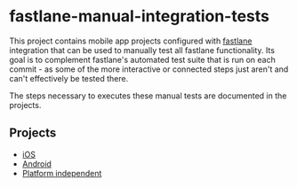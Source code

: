 # fastlane-manual-integration-tests

This project contains mobile app projects configured with [fastlane](https://fastlane.tools) integration that can be used to manually test all fastlane functionality. Its goal is to complement fastlane's automated test suite that is run on each commit - as some of the more interactive or connected steps just aren't and can't effectively be tested there.

The steps necessary to executes these manual tests are documented in the projects.

## Projects

- [iOS](ios/)
- [Android](android/)
- [Platform independent](general/)